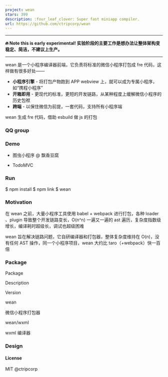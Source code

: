```yaml
---
project: wean
stars: 399
description: :four_leaf_clover: Super fast miniapp compiler.
url: https://github.com/ctripcorp/wean
---
```


* * *

**🔥 Note this is early experimental! 实验阶段的主要工作是想办法让整体架构变稳定、简洁，不建议上生产。**

* * *

wean 是一个小程序编译器前端，它负责将标准的微信小程序打包成 fre 代码，这样做有很多好处——

-   **小程序引擎** - 将打包产物跑到 APP webview 上，就可以成为专属小程序，如“携程小程序”
-   **开箱即用** - 更现代的标准，更短的开发链路，从某种程度上缓解微信小程序的历史包袱
-   **跨端** - 以保住微信为前提，一套代码，支持所有小程序端

wean 生成 fre 代码，借助 esbuild 做 js 的打包

### QQ group

### Demo

-   图虫小程序 @ 飘香豆腐
    
-   TodoMVC
    

### Run

$ npm install
$ npm link
$ wean

### Motivation

在 wean 之前，大量小程序工具使用 babel + webpack 进行打包，各种 loader 、plugin 导致整个开发链路变长，O(n^n) 一遍又一遍的 ast 遍历，复杂度指数级增长，编译耗时超级长，调试也超级困难

wean 旨在解决链路问题，它自研编译器和打包器，整体复杂度维持在 O(n)，没有任何 AST 操作，同一个小程序项目，wean 大约比 taro（+webpack）快一百倍

### Package

Package

Description

Version

wean

微信小程序打包器

wean/wxml

wxml 编译器

### Design

#### License

MIT @ctripcorp
